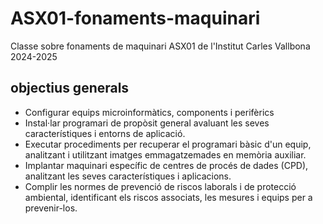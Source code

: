 # ASX01-fonaments-maquinari

Classe sobre fonaments de maquinari ASX01 de l'Institut Carles Vallbona 2024-2025

## objectius generals

- Configurar equips microinformàtics, components i perifèrics
- Instal·lar programari de propòsit general avaluant les seves característiques i entorns de aplicació.
- Executar procediments per recuperar el programari bàsic d'un equip, analitzant i utilitzant imatges
emmagatzemades en memòria auxiliar.
- Implantar maquinari específic de centres de procés de dades (CPD), analitzant les seves
característiques i aplicacions.
- Complir les normes de prevenció de riscos laborals i de protecció ambiental, identificant els
riscos associats, les mesures i equips per a prevenir-los.

